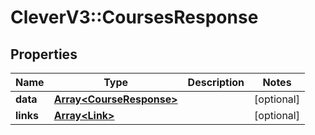 # CleverV3::CoursesResponse

## Properties
Name | Type | Description | Notes
------------ | ------------- | ------------- | -------------
**data** | [**Array&lt;CourseResponse&gt;**](CourseResponse.md) |  | [optional] 
**links** | [**Array&lt;Link&gt;**](Link.md) |  | [optional] 


